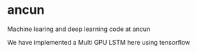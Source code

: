 # ancun
Machine learing and deep learning code at ancun 

We have implemented a Multi GPU LSTM here using tensorflow
